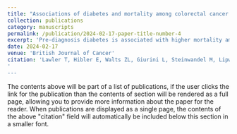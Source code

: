 ```yaml
---
title: "Associations of diabetes and mortality among colorectal cancer patients from the Southern Community Cohort Study"
collection: publications
category: manuscripts
permalink: /publication/2024-02-17-paper-title-number-4
excerpt: 'Pre-diagnosis diabetes is associated with higher mortality among participants with incident CRC from a predominantly non-Hispanic Black cohort with lower socioeconomic status. The higher prevalence of diabetes in this population may contribute to racial disparities in CRC mortality.'
date: 2024-02-17
venue: 'British Journal of Cancer'
citation: 'Lawler T, Hibler E, Walts ZL, Giurini L, Steinwandel M, Lipworth L, Murff HJ, Zheng W, Warren Andersen S. Associations of diabetes and mortality among colorectal cancer patients from the Southern Community Cohort Study. Br J Cancer. 2024 Oct;131(6):1050-1059. doi: 10.1038/s41416-024-02787-4.'
'
---
```


The contents above will be part of a list of publications, if the user clicks the link for the publication than the contents of section will be rendered as a full page, allowing you to provide more information about the paper for the reader. When publications are displayed as a single page, the contents of the above "citation" field will automatically be included below this section in a smaller font.
